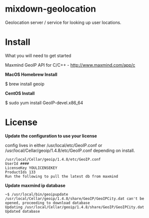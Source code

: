 mixdown-geolocation
===================

Geolocation server / service for looking up user locations.

Install
=======

What you will need to get started

Maxmind GeoIP API for C/C++ - http://www.maxmind.com/app/c

__MacOS Homebrew Install__

$ brew install geoip

__CentOS Install__

$ sudo yum install GeoIP-devel.x86_64


License
=======

__Update the configuration to use your license__

config lives in either /usr/local/etc/GeoIP.conf or /usr/local/Cellar/geoip/1.4.8/etc/GeoIP.conf depending on install.

```
/usr/local/Cellar/geoip/1.4.8/etc/GeoIP.conf
UserId ####
LicenseKey YOULICENSEKEY
ProductIds 133
Run the following to pull the latest db from maxmind
```

__Update maxmind ip database__

```
~$ /usr/local/bin/geoipupdate
/usr/local/Cellar/geoip/1.4.8/share/GeoIP/GeoIPCity.dat can't be opened, proceeding to download database
Updating /usr/local/Cellar/geoip/1.4.8/share/GeoIP/GeoIPCity.dat
Updated database
```
